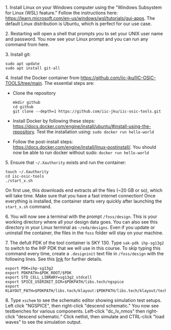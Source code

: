 1\. Install Linux on your Windows computer using the "Windows Subsystem for Linux (WSL) feature." Follow the instructions here:
https://learn.microsoft.com/en-us/windows/wsl/tutorials/gui-apps. The default Linux distribution is Ubuntu, which is perfect for our use case.

2\. Restarting will open a shell that prompts you to set your UNIX user name and password. You now see your Linux prompt and you can run any command from here.

3\. Install git: 

```
sudo apt update
sudo apt install git-all
```

4\. Install the Docker container from https://github.com/iic-jku/IIC-OSIC-TOOLS/tree/main. The essential steps are:    

* Clone the repository
     
  ```
  mkdir github
  cd github  
  git clone --depth=1 https://github.com/iic-jku/iic-osic-tools.git
  ```
* Install Docker by following these steps: https://docs.docker.com/engine/install/ubuntu/#install-using-the-repository. Test the installation using: `sudo docker run hello-world`

* Follow the post-install steps: https://docs.docker.com/engine/install/linux-postinstall/. You should now be able to run docker without sudo: `docker run hello-world`

5\. Ensure that `~/.Xauthority` exists and run the container:
```
touch ~/.Xauthority
cd iic-osic-tools
./start_x.sh
```
On first use, this downloads end extracts all the files (~20 GB or so), which will take time. Make sure that you have a fast internet connection! Once everything is installed, the container starts very quickly after launching the `start_x.sh` command.

6\. You will now see a terminal with the prompt `/foss/design`. This is your working directory where all your design data goes. You can also see this directory in your Linux terminal as `~/eda/designs`. Even if you update or uninstall the container, the files in the `foss` folder will stay on your machine.

7\. The defult PDK of the tool container is SKY 130. Type `sak-pdk ihp-sg13g2` to switch to the IHP PDK that we will use in this course. To skip typing this command every time, create a `.designinit` text file in `/foss/design` with the following lines. See this [link](https://github.com/iic-jku/IIC-OSIC-TOOLS?tab=readme-ov-file#2-installed-pdks) for further details.
```
export PDK=ihp-sg13g2
export PDKPATH=$PDK_ROOT/$PDK
export STD_CELL_LIBRARY=sg13g2_stdcell
export SPICE_USERINIT_DIR=$PDKPATH/libs.tech/ngspice
export KLAYOUT_PATH=$PDKPATH/libs.tech/klayout:$PDKPATH/libs.tech/klayout/tech
```

8\. Type `xschem` to see the schematic editor showing simulation test setups. Left click "NGSPICE", then right-click "descend schematic." You now see testbenches for various components. Left-click "dc_lv_nmos" then right-click "descend schematic." Click netlist, then simulate and CTRL-click "load waves" to see the simulation output.
